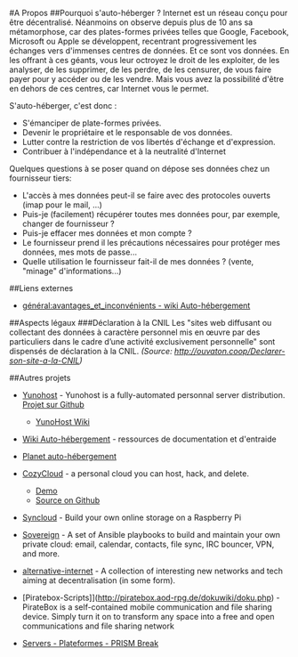 #A Propos
##Pourquoi s'auto-héberger ?
Internet est un réseau conçu pour être décentralisé. Néanmoins on observe depuis plus de 10 ans sa métamorphose, car des plates-formes privées telles que Google, Facebook, Microsoft ou Apple se développent, recentrant progressivement les échanges vers d'immenses centres de données. Et ce sont vos données. En les offrant à ces géants, vous leur octroyez le droit de les exploiter, de les analyser, de les supprimer, de les perdre, de les censurer, de vous faire payer pour y accéder ou de les vendre. Mais vous avez la possibilité d'être en dehors de ces centres, car Internet vous le permet.

S'auto-héberger, c'est donc :

   * S'émanciper de plate-formes privées.
   * Devenir le propriétaire et le responsable de vos données.
   * Lutter contre la restriction de vos libertés d'échange et d'expression.
   * Contribuer à l'indépendance et à la neutralité d'Internet

Quelques questions à se poser quand on dépose ses données chez un fournisseur tiers:
  * L'accès à mes données peut-il se faire avec des protocoles ouverts (imap pour le mail, ...)
  * Puis-je (facilement) récupérer toutes mes données pour, par exemple, changer de fournisseur ?
  * Puis-je effacer mes données et mon compte ?
  * Le fournisseur prend il les précautions nécessaires pour protéger mes données, mes mots de passe...
  * Quelle utilisation le fournisseur fait-il de mes données ? (vente, "minage" d'informations...)


##Liens externes
 * [général:avantages_et_inconvénients - wiki Auto-hébergement](http://wiki.auto-hebergement.fr/g%C3%A9n%C3%A9ral/avantages_et_inconv%C3%A9nients)


##Aspects légaux
###Déclaration à la CNIL
Les "sites web diffusant ou collectant des données à caractère personnel mis en œuvre par des particuliers dans le cadre d’une activité exclusivement personnelle" sont dispensés de déclaration à la CNIL. _(Source: http://ouvaton.coop/Declarer-son-site-a-la-CNIL)_


##Autres projets
   * [Yunohost](http://yunohost.org/) - Yunohost is a fully-automated personnal server distribution. [Projet sur Github](https://github.com/YunoHost)
     * [YunoHost Wiki](http://wiki.yunohost.org/Main_Page)
   * [Wiki Auto-hébergement](http://wiki.auto-hebergement.fr) - ressources de documentation et d'entraide
   * [Planet auto-hébergement](http://planet.auto-hebergement.fr/)

   * [CozyCloud](http://cozy.io/) - a personal cloud you can host, hack, and delete.
     * [Demo](https://demo.cozycloud.cc/#home)
     * [Source on Github](https://github.com/mycozycloud/cozy-setup)
   * [Syncloud](http://syncloud.org/raspberrypi.html) - Build your own online storage on a Raspberry Pi
   * [Sovereign](https://github.com/al3x/sovereign) - A set of Ansible playbooks to build and maintain your own private cloud: email, calendar, contacts, file sync, IRC bouncer, VPN, and more.
   * [alternative-internet](https://github.com/redecentralize/alternative-internet) - A collection of interesting new networks and tech aiming at decentralisation (in some form).
   * [Piratebox-Scripts]](http://piratebox.aod-rpg.de/dokuwiki/doku.php) - PirateBox is a self-contained mobile communication and file sharing device. Simply turn it on to transform any space into a free and open communications and file sharing network
   * [Servers - Plateformes - PRISM Break](https://prism-break.org/fr/categories/servers/)
